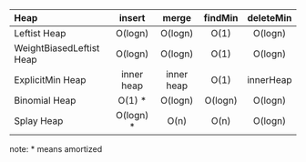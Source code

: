 | Heap                     | insert         | merge         | findMin | deleteMin |
| :---                     |     :---:      |         :---: | :---:   | :---:     |
| Leftist Heap             | O(logn)        | O(logn)       | O(1)    | O(logn)   |
| WeightBiasedLeftist Heap | O(logn)        | O(logn)       | O(1)    | O(logn)   |
| ExplicitMin Heap         | inner heap     | inner heap    | O(1)    | innerHeap |
| Binomial Heap            | O(1) *         | O(logn)       | O(logn) | O(logn)   |
| Splay Heap               | O(logn) *      | O(n)          | O(n)    | O(logn)   |

note: * means amortized